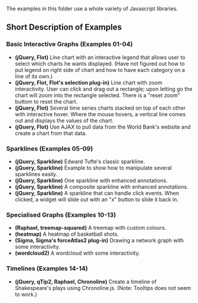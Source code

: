 The examples in this folder use a whole variety of Javascript libraries.

## Short Description of Examples  

### Basic Interactive Graphs (Examples 01-04)

- **(jQuery, Flot)** Line chart with an interactive legend that allows user to select which charts he wants displayed. (Have not figured out how to put legend on right side of chart and how to have each category on a line of its own.)
- **(jQuery, Flot, Flot's selection plug-in)** Line chart with zoom interactivity. User can click and drag out a rectangle; upon letting go the chart will zoom into the rectangle selected. There is a "reset zoom" buttom to reset the chart.
- **(jQuery, Flot)** Several time series charts stacked on top of each other with interactive hover. Where the mouse hovers, a vertical line comes out and displays the values of the chart.
- **(jQuery, Flot)** Use AJAX to pull data from the World Bank's website and create a chart from that data.

### Sparklines (Examples 05-09)

- **(jQuery, Sparkline)** Edward Tufte's classic sparkline.
- **(jQuery, Sparkline)** Example to show how to manipulate several sparklines easily.
- **(jQuery, Sparkline)** One sparkline with enhanced annotations.
- **(jQuery, Sparkline)** A composite sparkline with enhanced annotations.
- **(jQuery, Sparkline)** A sparkline that can handle click events. When clicked, a widget will slide out with an "x" button to slide it back in.

### Specialised Graphs (Examples 10-13)  

- **(Raphael, treemap-squared)** A treemap with custom colours.
- **(heatmap)** A heatmap of basketball shots.
- **(Sigma, Sigma's forceAtlas2 plug-in)** Drawing a network graph with some interactivity.
- **(wordcloud2)** A wordcloud with some interactivity.

### Timelines (Examples 14-14)  

- **(jQuery, qTip2, Raphael, Chronoline)** Create a timeline of Shakespeare's plays using Chronoline.js. (Note: Tooltips does not seem to work.)